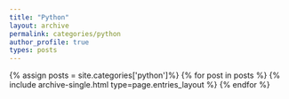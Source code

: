 ```yaml
---
title: "Python"
layout: archive
permalink: categories/python
author_profile: true
types: posts
---
```


{% assign posts = site.categories['python']%}
{% for post in posts %}
  {% include archive-single.html type=page.entries_layout %}
{% endfor %}